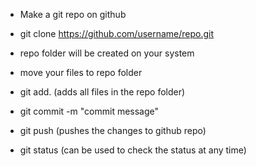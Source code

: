 - Make a git repo on github
- git clone https://github.com/username/repo.git
- repo folder will be created on your system
- move your files to repo folder
- git add. (adds all files in the repo folder)
- git commit -m "commit message"
- git push (pushes the changes to github repo)

- git status (can be used to check the status at any time)

